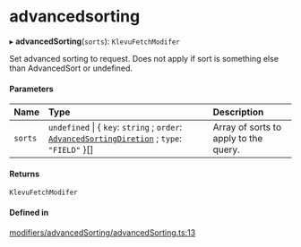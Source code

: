 # advancedsorting
      
▸ **advancedSorting**(`sorts`): `KlevuFetchModifer`

Set advanced sorting to request.
Does not apply if sort is something else than AdvancedSort or undefined.

#### Parameters

| Name | Type | Description |
| :------ | :------ | :------ |
| `sorts` | `undefined` \| { `key`: `string` ; `order`: [`AdvancedSortingDiretion`](enums/AdvancedSortingDiretion.md) ; `type`: ``"FIELD"``  }[] | Array of sorts to apply to the query. |

#### Returns

`KlevuFetchModifer`

#### Defined in

[modifiers/advancedSorting/advancedSorting.ts:13](https://github.com/klevultd/frontend-sdk/blob/492d3760/packages/klevu-core/src/modifiers/advancedSorting/advancedSorting.ts#L13)

